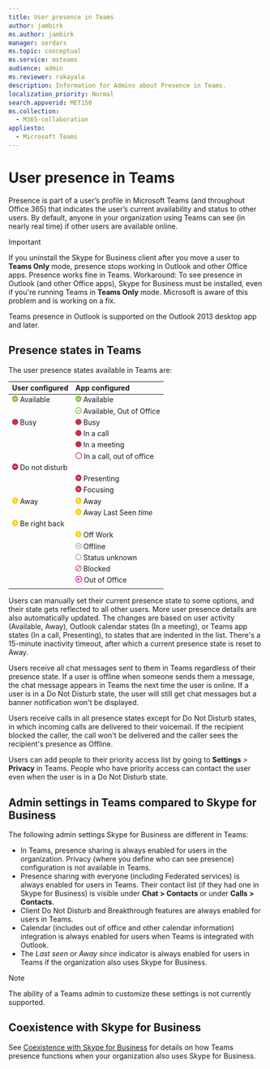 ```yaml
---
title: User presence in Teams
author: jambirk
ms.author: jambirk
manager: serdars
ms.topic: conceptual
ms.service: msteams
audience: admin
ms.reviewer: rakayala
description: Information for Admins about Presence in Teams.
localization_priority: Normal
search.appverid: MET150
ms.collection: 
  - M365-collaboration
appliesto: 
  - Microsoft Teams
---
```


# User presence in Teams

Presence is part of a user’s profile in Microsoft Teams (and throughout Office 365) that indicates the user’s current availability and status to other users. By default, anyone in your organization using Teams can see (in nearly real time) if other users are available online.

> [!IMPORTANT]
> If you uninstall the Skype for Business client after you move a user to **Teams Only** mode, presence stops working in Outlook and other Office apps. Presence works fine in Teams. Workaround: To see presence in Outlook (and other Office apps), Skype for Business must be installed, even if you're running Teams in **Teams Only** mode. Microsoft is aware of this problem and is working on a fix.

Teams presence in Outlook is supported on the Outlook 2013 desktop app and later.

## Presence states in Teams

The user presence states available in Teams are:

|User configured|App configured|
|:--- |:---|
| ![Solid green check mark, indicates Presence Available](media/Presence_Available.png) Available|![Solid green check mark, indicates Presence Available](media/Presence_Available.png) Available|
|| ![Open green check mark, indicates available oof](media/Presence_Available_OOF.png) Available, Out of Office |
|  ![Solid red circle, indicates Busy](media/Presence_Busy.png) Busy |  ![Solid red circle, indicates Busy](media/Presence_Busy.png) Busy  |
|| ![Solid red circle, indicates Busy in a call](media/Presence_Busy.png) In a call|
|| ![Solid red circle, indicates Busy in a meeting](media/Presence_Busy.png) In a meeting |
|| ![Open red circle, indicates Busy](media/Presence_Busy_OOF.png) In a call, out of office|
|  ![Red circle with white line, indicates Do Not Disturb](media/Presence_DND.png) Do not disturb ||
|| ![Red circle with white line, indicates Presenting](media/Presence_DND.png) Presenting|
|| ![Red circle with white line, indicates Focusing](media/Presence_DND.png) Focusing|
| ![Yellow clock icon, indicates away](media/Presence_Away.png) Away| ![Yellow clock icon, indicates away](media/Presence_Away.png) Away|
|| ![Yellow clock icon, indicates away](media/Presence_Away.png) Away Last Seen *time*|
|![Yellow clock icon, indicates away, be right back](media/Presence_Away.png) Be right back| |
|| ![Yellow clock icon, indicates away, off work](media/Presence_Away.png)  Off Work|
|| ![Gray circle with x, indicates Offline](media/Presence_Offline.png) Offline |
|| ![Open gray circle, indicates status unknown](media/Presence_Unknown.png) Status unknown|
||![Open red circle with diagonal line, indicates blocked](media/Presence_Blocked.png) Blocked |
|| ![Purple circle with arrow, indicates Out of office](media/Presence_OOF.png) Out of Office|
|||
 
Users can manually set their current presence state to some options, and their state gets reflected to all other users. More user presence details are also automatically updated. The changes are based on user activity (Available, Away), Outlook calendar states (In a meeting), or Teams app states (In a call, Presenting), to states that are indented in the list. There's a 15-minute inactivity timeout, after which a current presence state is reset to Away.

Users receive all chat messages sent to them in Teams regardless of their presence state. If a user is offline when someone sends them a message, the chat message appears in Teams the next time the user is online. If a user is in a Do Not Disturb state, the user will still get chat messages but a banner notification won't be displayed.

Users receive calls in all presence states except for Do Not Disturb states, in which incoming calls are delivered to their voicemail. If the recipient blocked the caller, the call won't be delivered and the caller sees the recipient's presence as Offline.

Users can add people to their priority access list by going to **Settings** > **Privacy** in Teams. People who have priority access can contact the user even when the user is in a Do Not Disturb state.

## Admin settings in Teams compared to Skype for Business

The following admin settings Skype for Business are different in Teams:

- In Teams, presence sharing is always enabled for users in the organization. Privacy (where you define who can see presence) configuration is not available in Teams.
- Presence sharing with everyone (including Federated services) is always enabled for users in Teams. Their contact list (if they had one in Skype for Business) is visible under **Chat > Contacts** or under **Calls > Contacts**.
- Client Do Not Disturb and Breakthrough features are always enabled for users in Teams.
- Calendar (includes out of office and other calendar information) integration  is always enabled for users when Teams is integrated with Outlook.
- The *Last seen* or *Away since*  indicator is always enabled for users in Teams if the organization also uses Skype for Business.

> [!NOTE]
> The ability of a Teams admin to customize these settings is not currently supported.

## Coexistence with Skype for Business

See [Coexistence with Skype for Business](coexistence-chat-calls-presence.md) for details on how Teams presence functions when your organization also uses  Skype for Business.
